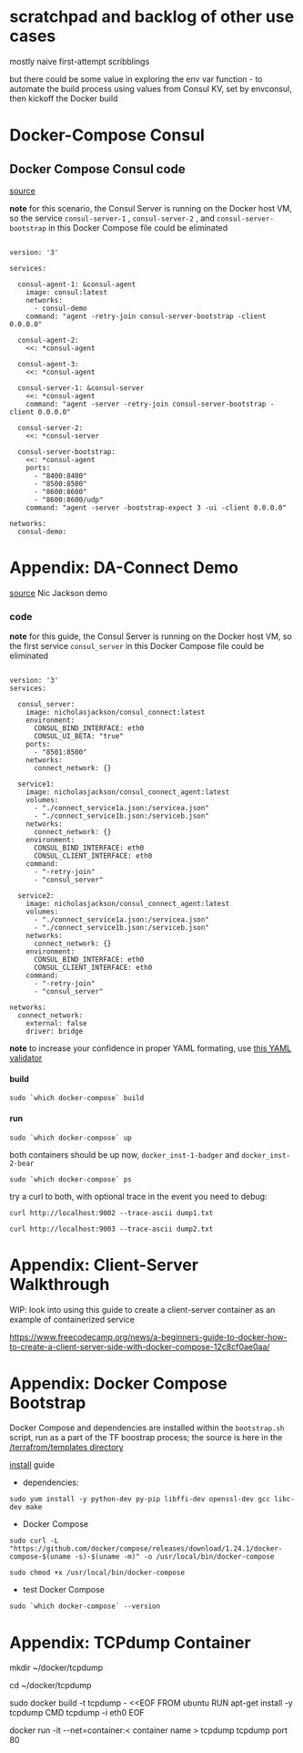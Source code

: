 # scratchpad and backlog of other use cases

mostly naive first-attempt scribblings

but there could be some value in exploring the env var function - to automate the build process using values from Consul KV, set by envconsul, then kickoff the Docker build



# Docker-Compose Consul

## Docker Compose Consul code

[source](https://github.com/hashicorp/consul/blob/master/demo/docker-compose-cluster/docker-compose.yml)

**note** for this scenario, the Consul Server is running on the Docker host VM, so the service `consul-server-1` , `consul-server-2` , and `consul-server-bootstrap` in this Docker Compose file could be eliminated


```

version: '3'

services:

  consul-agent-1: &consul-agent
    image: consul:latest
    networks:
      - consul-demo
    command: "agent -retry-join consul-server-bootstrap -client 0.0.0.0"

  consul-agent-2:
    <<: *consul-agent

  consul-agent-3:
    <<: *consul-agent

  consul-server-1: &consul-server
    <<: *consul-agent
    command: "agent -server -retry-join consul-server-bootstrap -client 0.0.0.0"

  consul-server-2:
    <<: *consul-server

  consul-server-bootstrap:
    <<: *consul-agent
    ports:
      - "8400:8400"
      - "8500:8500"
      - "8600:8600"
      - "8600:8600/udp"
    command: "agent -server -bootstrap-expect 3 -ui -client 0.0.0.0"

networks:
  consul-demo:

```

# Appendix: DA-Connect Demo

[source](https://github.com/hashicorp/da-connect-demo) Nic Jackson demo

### code

**note** for this guide, the Consul Server is running on the Docker host VM, so the first service `consul_server` in this Docker Compose file could be eliminated

```

version: '3'
services:

  consul_server:
    image: nicholasjackson/consul_connect:latest
    environment:
      CONSUL_BIND_INTERFACE: eth0
      CONSUL_UI_BETA: "true"
    ports:
      - "8501:8500"
    networks:
      connect_network: {}
  
  service1:
    image: nicholasjackson/consul_connect_agent:latest
    volumes:
      - "./connect_service1a.json:/servicea.json"
      - "./connect_service1b.json:/serviceb.json"
    networks:
      connect_network: {}
    environment:
      CONSUL_BIND_INTERFACE: eth0
      CONSUL_CLIENT_INTERFACE: eth0
    command:
      - "-retry-join"
      - "consul_server"
  
  service2:
    image: nicholasjackson/consul_connect_agent:latest
    volumes:
      - "./connect_service1a.json:/servicea.json"
      - "./connect_service1b.json:/serviceb.json"
    networks:
      connect_network: {}
    environment:
      CONSUL_BIND_INTERFACE: eth0
      CONSUL_CLIENT_INTERFACE: eth0
    command:
      - "-retry-join"
      - "consul_server"

networks:
  connect_network:
    external: false
    driver: bridge

```

**note** to increase your confidence in proper YAML formating, use [this YAML validator](https://codebeautify.org/yaml-validator)

#### build

```
sudo `which docker-compose` build
```

#### run

```
sudo `which docker-compose` up
```

both containers should be up now, `docker_inst-1-badger` and `docker_inst-2-bear`

```
sudo `which docker-compose` ps
```

try a curl to both, with optional trace in the event you need to debug:

`curl http://localhost:9002 --trace-ascii dump1.txt`

`curl http://localhost:9003 --trace-ascii dump2.txt`


# Appendix: Client-Server Walkthrough

WIP: look into using this guide to create a client-server container as an example of containerized service

https://www.freecodecamp.org/news/a-beginners-guide-to-docker-how-to-create-a-client-server-side-with-docker-compose-12c8cf0ae0aa/


# Appendix: Docker Compose Bootstrap

Docker Compose and dependencies are installed within the `bootstrap.sh` script, run as a part of the TF boostrap process; the source is here in the [/terrafrom/templates directory](https://github.com/raygj/consul-content/tree/master/docker/terraform/templates)

[install](https://docs.docker.com/compose/install/) guide

- dependencies:

`sudo yum install -y python-dev py-pip libffi-dev openssl-dev gcc libc-dev make`

- Docker Compose

`sudo curl -L "https://github.com/docker/compose/releases/download/1.24.1/docker-compose-$(uname -s)-$(uname -m)" -o /usr/local/bin/docker-compose`

`sudo chmod +x /usr/local/bin/docker-compose`

- test Docker Compose

```
sudo `which docker-compose` --version
```


# Appendix: TCPdump Container

mkdir ~/docker/tcpdump

cd ~/docker/tcpdump

sudo docker build -t tcpdump - <<EOF 
FROM ubuntu 
RUN apt-get install -y tcpdump 
CMD tcpdump -i eth0 
EOF

docker run -it --net=container:< container name > tcpdump tcpdump port 80


